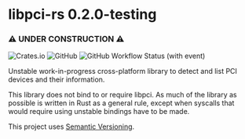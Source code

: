 # libpci-rs 0.2.0-testing
### ⚠ UNDER CONSTRUCTION ⚠

![Crates.io](https://img.shields.io/crates/v/libpci-rs)
![GitHub](https://img.shields.io/github/license/NamedNeon/libpci-rs)
![GitHub Workflow Status (with event)](https://img.shields.io/github/actions/workflow/status/NamedNeon/libpci-rs/tests.yml)

Unstable work-in-progress cross-platform library to detect and list PCI devices and their information. 

This library does not bind to or require libpci. As much of the library as possible is written in Rust as a general rule, except when syscalls that would require using unstable bindings have to be made.

This project uses [Semantic Versioning](https://semver.org/).
